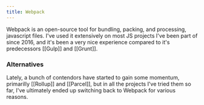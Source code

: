 ```yaml
---
title: Webpack
---
```



Webpack is an open-source tool for bundling, packing, and processing, javascript files. I've used it extensively on most JS projects I've been part of since 2016, and it's been a very nice experience compared to it's predecessors [[Gulp]] and [[Grunt]].

### Alternatives

Lately, a bunch of contendors have started to gain some momentum, primarilly [[Rollup]] and [[Parcel]], but in all the projects I've tried them so far, I've ultimately ended up switching back to Webpack for various reasons.